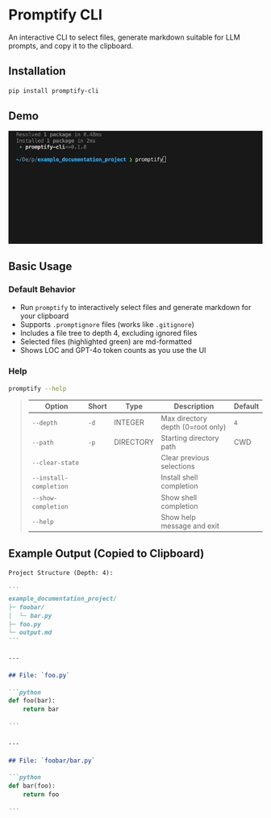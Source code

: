 # Promptify CLI

An interactive CLI to select files, generate markdown suitable for LLM prompts, and copy it to the clipboard.

## Installation

```bash
pip install promptify-cli
```

## Demo

![Promptify CLI Demo](https://raw.githubusercontent.com/olliepro/promptify/refs/heads/main/assets/promptify_example.gif)

## Basic Usage

### Default Behavior
- Run `promptify` to interactively select files and generate markdown for your clipboard
- Supports `.promptignore` files (works like `.gitignore`)
- Includes a file tree to depth 4, excluding ignored files
- Selected files (highlighted green) are md-formatted
- Shows LOC and GPT-4o token counts as you use the UI

### Help

```bash
promptify --help
```

> | Option                 | Short | Type      | Description                       | Default |
> | ---------------------- | ----- | --------- | --------------------------------- | ------- |
> | `--depth`              | `-d`  | INTEGER   | Max directory depth (0=root only) | `4`     |
> | `--path`               | `-p`  | DIRECTORY | Starting directory path           | CWD     |
> | `--clear-state`        |       |           | Clear previous selections         |         |
> | `--install-completion` |       |           | Install shell completion          |         |
> | `--show-completion`    |       |           | Show shell completion             |         |
> | `--help`               |       |           | Show help message and exit        |         |


## Example Output (Copied to Clipboard)

````markdown
Project Structure (Depth: 4):

```
example_documentation_project/
├─ foobar/
│  └─ bar.py
├─ foo.py
└─ output.md
```

---

## File: `foo.py`

```python
def foo(bar):
    return bar

```

---

## File: `foobar/bar.py`

```python
def bar(foo):
    return foo

```
````